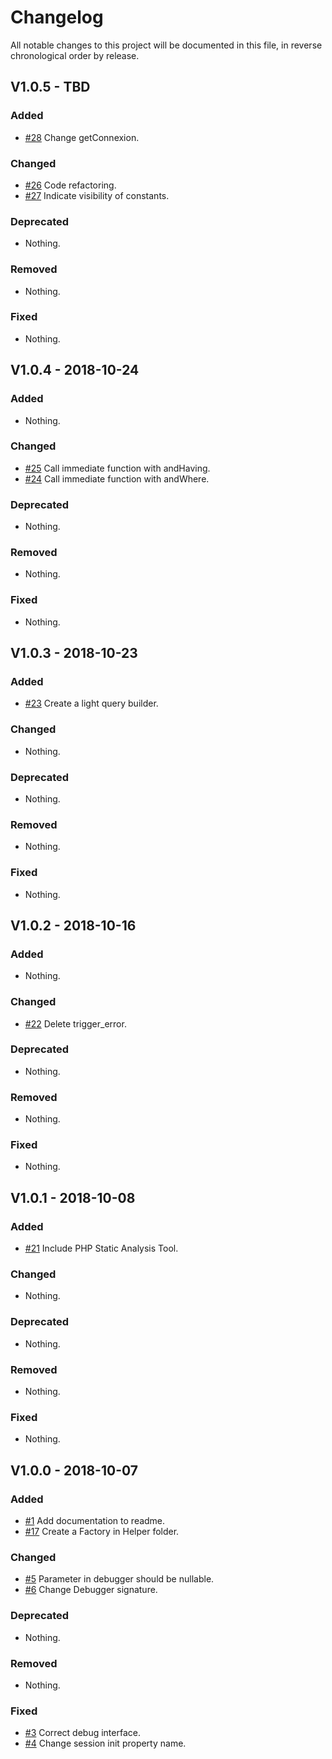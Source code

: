 Changelog
=========

All notable changes to this project will be documented in this file, in reverse chronological order by release.

## V1.0.5 - TBD

### Added

- [#28](https://github.com/elie29/oci-driver/issues/28) Change getConnexion.

### Changed

- [#26](https://github.com/elie29/oci-driver/issues/26) Code refactoring.
- [#27](https://github.com/elie29/oci-driver/issues/27) Indicate visibility of constants.

### Deprecated

- Nothing.

### Removed

- Nothing.

### Fixed

- Nothing.

## V1.0.4 - 2018-10-24

### Added

- Nothing.

### Changed

- [#25](https://github.com/elie29/oci-driver/issues/25) Call immediate function with andHaving.
- [#24](https://github.com/elie29/oci-driver/issues/24) Call immediate function with andWhere.

### Deprecated

- Nothing.

### Removed

- Nothing.

### Fixed

- Nothing.

## V1.0.3 - 2018-10-23

### Added

- [#23](https://github.com/elie29/oci-driver/issues/23) Create a light query builder.

### Changed

- Nothing.

### Deprecated

- Nothing.

### Removed

- Nothing.

### Fixed

- Nothing.

## V1.0.2 - 2018-10-16

### Added

- Nothing.

### Changed

- [#22](https://github.com/elie29/oci-driver/issues/22) Delete trigger_error.

### Deprecated

- Nothing.

### Removed

- Nothing.

### Fixed

- Nothing.

## V1.0.1 - 2018-10-08

### Added

- [#21](https://github.com/elie29/oci-driver/issues/21) Include PHP Static Analysis Tool.

### Changed

- Nothing.

### Deprecated

- Nothing.

### Removed

- Nothing.

### Fixed

- Nothing.

## V1.0.0 - 2018-10-07

### Added

- [#1](https://github.com/elie29/oci-driver/issues/1) Add documentation to readme.
- [#17](https://github.com/elie29/oci-driver/issues/17) Create a Factory in Helper folder.

### Changed

- [#5](https://github.com/elie29/oci-driver/issues/5) Parameter in debugger should be nullable.
- [#6](https://github.com/elie29/oci-driver/issues/6) Change Debugger signature.

### Deprecated

- Nothing.

### Removed

- Nothing.

### Fixed

- [#3](https://github.com/elie29/oci-driver/issues/3) Correct debug interface.
- [#4](https://github.com/elie29/oci-driver/issues/4) Change session init property name.
